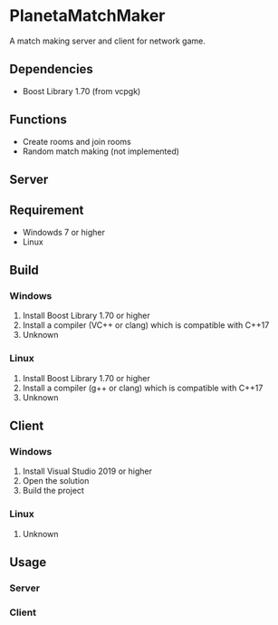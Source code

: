 # PlanetaMatchMaker

A match making server and client for network game.

## Dependencies

- Boost Library 1.70 (from vcpgk)

## Functions

- Create rooms and join rooms
- Random match making (not implemented)

## Server

## Requirement

- Windowds 7 or higher
- Linux

## Build

### Windows

1. Install Boost Library 1.70 or higher
1. Install a compiler (VC++ or clang) which is compatible with C++17
1. Unknown

### Linux

1. Install Boost Library 1.70 or higher
1. Install a compiler (g++ or clang) which is compatible with C++17
1. Unknown

## Client

### Windows

1. Install Visual Studio 2019 or higher
1. Open the solution
1. Build the project

### Linux

1. Unknown

## Usage

### Server

### Client